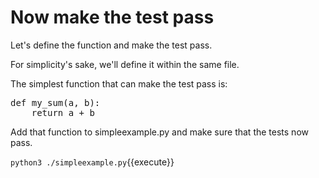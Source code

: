 Now make the test pass
======================

Let's define the function and make the test pass.

For simplicity's sake, we'll define it within the same file.

The simplest function that can make the test pass is:

<pre class="file" data-target="clipboard">
def my_sum(a, b):
    return a + b
</pre>

Add that function to simpleexample.py and make sure that the tests
now pass.

`python3 ./simpleexample.py`{{execute}}